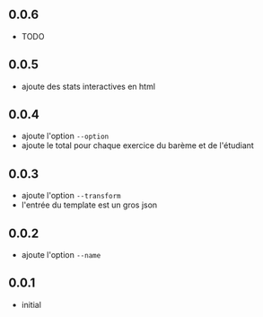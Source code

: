 ## 0.0.6

  * TODO

## 0.0.5
  
  * ajoute des stats interactives en html

## 0.0.4

  * ajoute l'option `--option`
  * ajoute le total pour chaque exercice du barème et de l'étudiant

## 0.0.3
  
  * ajoute l'option `--transform`
  * l'entrée du template est un gros json

## 0.0.2

  * ajoute l'option `--name`

## 0.0.1

  * initial
